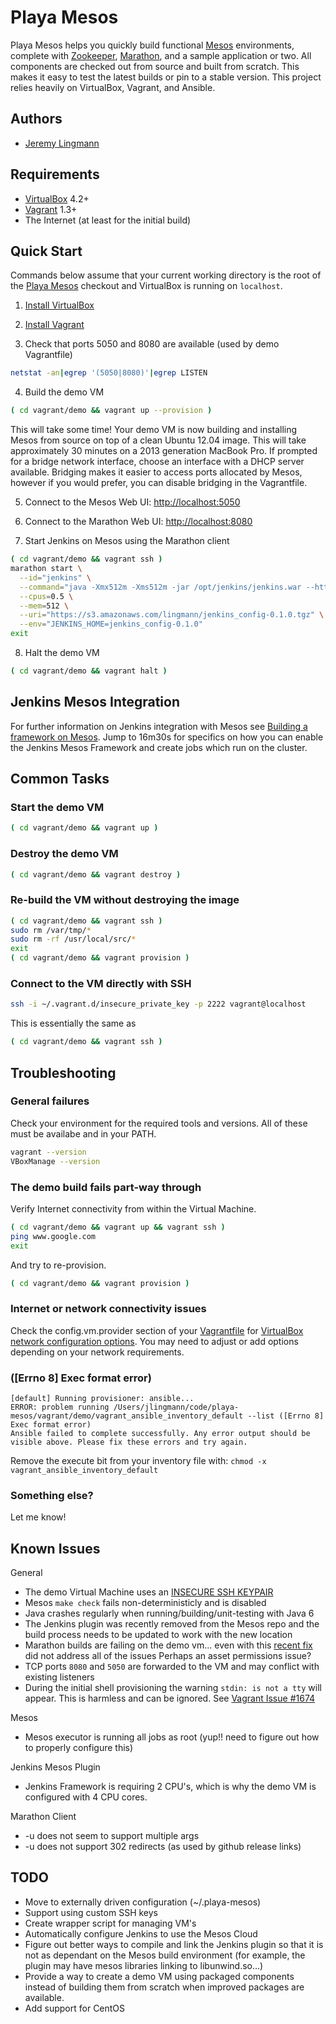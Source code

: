 # Playa Mesos

Playa Mesos helps you quickly build functional [Mesos][Mesos] environments, complete with
[Zookeeper][Zookeeper], [Marathon][Marathon], and a sample application or two.  All components are
checked out from source and built from scratch.  This makes it easy to test the
latest builds or pin to a stable version.  This project relies heavily on
VirtualBox, Vagrant, and Ansible.

## Authors

* [Jeremy Lingmann](https://github.com/lingmann)

## Requirements

* [VirtualBox][VirtualBox] 4.2+
* [Vagrant][Vagrant] 1.3+
* The Internet (at least for the initial build)

## Quick Start

Commands below assume that your current working directory is the root of the
[Playa Mesos][Playa Mesos] checkout and VirtualBox is running on `localhost`.

1. [Install VirtualBox](https://www.virtualbox.org/wiki/Downloads)

2. [Install Vagrant](http://downloads.vagrantup.com/)

3. Check that ports 5050 and 8080 are available (used by demo Vagrantfile)
```bash
netstat -an|egrep '(5050|8080)'|egrep LISTEN
```

4. Build the demo VM
```bash
( cd vagrant/demo && vagrant up --provision )
```
This will take some time!  Your demo VM is now building and installing Mesos
from source on top of a clean Ubuntu 12.04 image.  This will take approximately
30 minutes on a 2013 generation MacBook Pro.  If prompted for a bridge network
interface, choose an interface with a DHCP server available.  Bridging makes it
easier to access ports allocated by Mesos, however if you would prefer, you can
disable bridging in the Vagrantfile.

5. Connect to the Mesos Web UI: [http://localhost:5050](http://localhost:5050)

6. Connect to the Marathon Web UI: [http://localhost:8080](http://localhost:8080)

7. Start Jenkins on Mesos using the Marathon client
```bash
( cd vagrant/demo && vagrant ssh )
marathon start \
  --id="jenkins" \
  --command="java -Xmx512m -Xms512m -jar /opt/jenkins/jenkins.war --httpPort=\$PORT" \
  --cpus=0.5 \
  --mem=512 \
  --uri="https://s3.amazonaws.com/lingmann/jenkins_config-0.1.0.tgz" \
  --env="JENKINS_HOME=jenkins_config-0.1.0"
exit
```

8. Halt the demo VM
```bash
( cd vagrant/demo && vagrant halt )
```

## Jenkins Mesos Integration

For further information on Jenkins integration with Mesos see [Building a
framework on Mesos](http://www.youtube.com/watch?v=TPXw_lMTJVk).  Jump to
16m30s for specifics on how you can enable the Jenkins Mesos Framework and
create jobs which run on the cluster.

## Common Tasks

### Start the demo VM
```bash
( cd vagrant/demo && vagrant up )
```

### Destroy the demo VM
```bash
( cd vagrant/demo && vagrant destroy )
```

### Re-build the VM without destroying the image
```bash
( cd vagrant/demo && vagrant ssh )
sudo rm /var/tmp/*
sudo rm -rf /usr/local/src/*
exit
( cd vagrant/demo && vagrant provision )
```

### Connect to the VM directly with SSH
```bash
ssh -i ~/.vagrant.d/insecure_private_key -p 2222 vagrant@localhost
```

This is essentially the same as
```bash
( cd vagrant/demo && vagrant ssh )
```

## Troubleshooting

### General failures

Check your environment for the required tools and versions.  All of these must
be availabe and in your PATH.
```bash
vagrant --version
VBoxManage --version
```

### The demo build fails part-way through

Verify Internet connectivity from within the Virtual Machine.
```bash
( cd vagrant/demo && vagrant up && vagrant ssh )
ping www.google.com
exit
```
And try to re-provision.
```bash
( cd vagrant/demo && vagrant provision )
```

### Internet or network connectivity issues

Check the config.vm.provider section of your [Vagrantfile](https://github.com/lingmann/playa-mesos/blob/master/vagrant/demo/Vagrantfile) for [VirtualBox network
configuration options](http://www.virtualbox.org/manual/ch06.html).  You may need to adjust or add options depending
on your network requirements.

### ([Errno 8] Exec format error)

```
[default] Running provisioner: ansible...
ERROR: problem running /Users/jlingmann/code/playa-mesos/vagrant/demo/vagrant_ansible_inventory_default --list ([Errno 8] Exec format error)
Ansible failed to complete successfully. Any error output should be
visible above. Please fix these errors and try again.
```
Remove the execute bit from your inventory file with: `chmod -x vagrant_ansible_inventory_default`

### Something else?

Let me know!

## Known Issues

General
* The demo Virtual Machine uses an [INSECURE SSH KEYPAIR](https://github.com/mitchellh/vagrant/tree/master/keys)
* Mesos `make check` fails non-deterministicly and is disabled
* Java crashes regularly when running/building/unit-testing with Java 6
* The Jenkins plugin was recently removed from the Mesos repo and the build
  process needs to be updated to work with the new location
* Marathon builds are failing on the demo vm... even with this [recent
  fix](https://github.com/mesosphere/marathon/commit/26d2b8ceb6670bbd2bfd5578f47854373c4c7147) did not address all of the issues
  Perhaps an asset permissions issue?
* TCP ports `8080` and `5050` are forwarded to the VM and may conflict with
  existing listeners
* During the initial shell provisioning the warning `stdin: is not a tty` will
  appear. This is harmless and can be ignored. See [Vagrant Issue #1674](https://github.com/mitchellh/vagrant/issues/1673)

Mesos
* Mesos executor is running all jobs as root (yup!! need to figure out how to
  properly configure this)

Jenkins Mesos Plugin
* Jenkins Framework is requiring 2 CPU's, which is why the demo VM is
  configured with 4 CPU cores.

Marathon Client
* -u does not seem to support multiple args
* -u does not support 302 redirects (as used by github release links)

## TODO

* Move to externally driven configuration (~/.playa-mesos)
* Support using custom SSH keys
* Create wrapper script for managing VM's
* Automatically configure Jenkins to use the Mesos Cloud
* Figure out better ways to compile and link the Jenkins plugin so that it is
  not as dependant on the Mesos build environment (for example, the plugin may
  have mesos libraries linking to libunwind.so...)
* Provide a way to create a demo VM using packaged components instead of
  building them from scratch when improved packages are available.
* Add support for CentOS

[Mesos]: http://incubator.apache.org/mesos/ "Apache Mesos"
[Marathon]: http://github.com/mesosphere/marathon "Marathon"
[Jenkins]: http://jenkins-ci.org/ "Jenkins"
[Zookeeper]: http://zookeeper.apache.org/ "Apache Zookeeper"
[VirtualBox]: http://www.virtualbox.org/ "VirtualBox"
[Vagrant]: http://www.vagrantup.com/ "Vagrant"
[Ansible]: http://www.ansibleworks.com "Ansible"
[Playa Mesos]: http://github.com/lingmann/playa-mesos "Playa Mesos"
